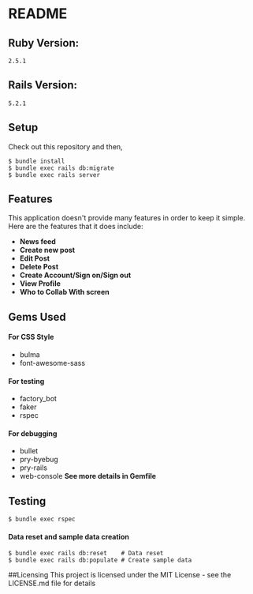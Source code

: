 # README

## Ruby Version:
```
2.5.1
```
## Rails Version:
```
5.2.1
```
## Setup
Check out this repository and then,
``` 
$ bundle install
$ bundle exec rails db:migrate
$ bundle exec rails server
```
## Features
This application doesn't provide many features in order to keep it simple. Here are the features that it does include:

- **News feed**
- **Create new post**
- **Edit Post**
- **Delete Post**
- **Create Account/Sign on/Sign out**
- **View Profile**
- **Who to Collab With screen**

## Gems Used

#### For CSS Style
- bulma
- font-awesome-sass

#### For testing
- factory_bot
- faker
- rspec

#### For debugging
- bullet
- pry-byebug
- pry-rails
- web-console
**See more details in Gemfile**

## Testing
```
$ bundle exec rspec
```
#### Data reset and sample data creation
```
$ bundle exec rails db:reset    # Data reset
$ bundle exec rails db:populate # Create sample data
```

##Licensing 
This project is licensed under the MIT License - see the LICENSE.md file for details
